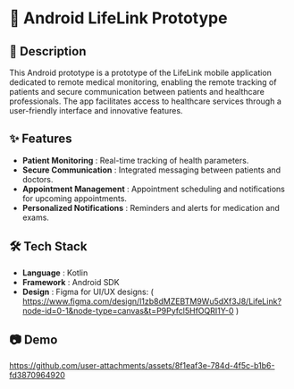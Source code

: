 # 📱 Android LifeLink Prototype

## 📝 Description
This Android prototype is a prototype of the LifeLink mobile application dedicated to remote medical monitoring, enabling the remote tracking of patients and secure communication between patients and healthcare professionals. The app facilitates access to healthcare services through a user-friendly interface and innovative features.

## ✨ Features
- **Patient Monitoring** : Real-time tracking of health parameters.
- **Secure Communication** : Integrated messaging between patients and doctors.
- **Appointment Management** : Appointment scheduling and notifications for upcoming appointments.
- **Personalized Notifications** : Reminders and alerts for medication and exams.

## 🛠 Tech Stack
- **Language** : Kotlin 
- **Framework** : Android SDK
- **Design** : Figma for UI/UX designs: 
   ( https://www.figma.com/design/l1zb8dMZEBTM9Wu5dXf3J8/LifeLink?node-id=0-1&node-type=canvas&t=P9Pyfcl5HfOQRI1Y-0 ) 

## 📷 Demo
 https://github.com/user-attachments/assets/8f1eaf3e-784d-4f5c-b1b6-fd3870964920
